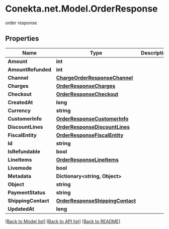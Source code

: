 # Conekta.net.Model.OrderResponse
order response

## Properties

Name | Type | Description | Notes
------------ | ------------- | ------------- | -------------
**Amount** | **int** |  | [optional] 
**AmountRefunded** | **int** |  | [optional] 
**Channel** | [**ChargeOrderResponseChannel**](ChargeOrderResponseChannel.md) |  | [optional] 
**Charges** | [**OrderResponseCharges**](OrderResponseCharges.md) |  | [optional] 
**Checkout** | [**OrderResponseCheckout**](OrderResponseCheckout.md) |  | [optional] 
**CreatedAt** | **long** |  | [optional] 
**Currency** | **string** |  | [optional] 
**CustomerInfo** | [**OrderResponseCustomerInfo**](OrderResponseCustomerInfo.md) |  | [optional] 
**DiscountLines** | [**OrderResponseDiscountLines**](OrderResponseDiscountLines.md) |  | [optional] 
**FiscalEntity** | [**OrderResponseFiscalEntity**](OrderResponseFiscalEntity.md) |  | [optional] 
**Id** | **string** |  | [optional] 
**IsRefundable** | **bool** |  | [optional] 
**LineItems** | [**OrderResponseLineItems**](OrderResponseLineItems.md) |  | [optional] 
**Livemode** | **bool** |  | [optional] 
**Metadata** | **Dictionary&lt;string, Object&gt;** |  | [optional] 
**Object** | **string** |  | [optional] 
**PaymentStatus** | **string** |  | [optional] 
**ShippingContact** | [**OrderResponseShippingContact**](OrderResponseShippingContact.md) |  | [optional] 
**UpdatedAt** | **long** |  | [optional] 

[[Back to Model list]](../README.md#documentation-for-models) [[Back to API list]](../README.md#documentation-for-api-endpoints) [[Back to README]](../README.md)

